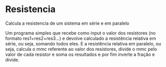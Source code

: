 # Resistencia
Calcula a resistencia de um sistema em série e em paralelo

Um programa simples que recebe como input o valor dos resistores (no formato res1+res2+res3...) e devolve calculado a resistência relativa em série, ou seja, somando
todos eles. E a resistência relativa em paralelo, ou seja, calcula o mmc referente ao valor dos resistores, divide o mmc pelo valor de cada resistor e soma os resultados
e por fim inverte a fração e divide.

